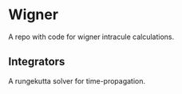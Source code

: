 # Wigner

A repo with code for wigner intracule calculations.

## Integrators

A rungekutta solver for time-propagation.

